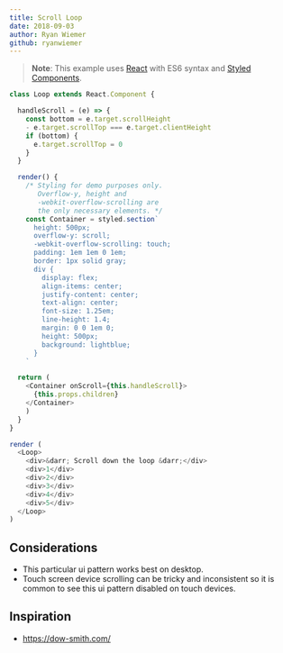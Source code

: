```yaml
---
title: Scroll Loop
date: 2018-09-03
author: Ryan Wiemer
github: ryanwiemer
---
```


> **Note**: This example uses [React](https://reactjs.org/) with ES6 syntax and [Styled Components](https://www.styled-components.com/).

```javascript
class Loop extends React.Component {

  handleScroll = (e) => {
    const bottom = e.target.scrollHeight
    - e.target.scrollTop === e.target.clientHeight
    if (bottom) {
      e.target.scrollTop = 0
    }
  }

  render() {
    /* Styling for demo purposes only.
       Overflow-y, height and
       -webkit-overflow-scrolling are
       the only necessary elements. */
    const Container = styled.section`
      height: 500px;
      overflow-y: scroll;
      -webkit-overflow-scrolling: touch;
      padding: 1em 1em 0 1em;
      border: 1px solid gray;
      div {
        display: flex;
        align-items: center;
        justify-content: center;
        text-align: center;
        font-size: 1.25em;
        line-height: 1.4;
        margin: 0 0 1em 0;
        height: 500px;
        background: lightblue;
      }
    `

  return (
    <Container onScroll={this.handleScroll}>
      {this.props.children}  
    </Container>
    )
  }
}

render (
  <Loop>
    <div>&darr; Scroll down the loop &darr;</div>
    <div>1</div>
    <div>2</div>
    <div>3</div>
    <div>4</div>
    <div>5</div>
  </Loop>
)
```

## Considerations
* This particular ui pattern works best on desktop.  
* Touch screen device scrolling can be tricky and inconsistent so it is common to see this ui pattern disabled on touch devices.

## Inspiration
* https://dow-smith.com/
